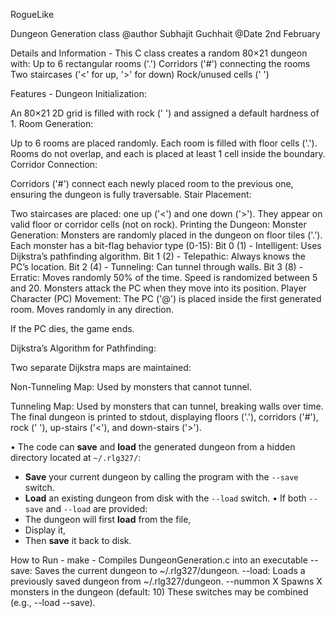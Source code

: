 RogueLike

Dungeon Generation class
@author Subhajit Guchhait 
@Date   2nd February  

Details and Information -
This C class creates a random 80×21 dungeon with:
Up to 6 rectangular rooms ('.')
Corridors ('#') connecting the rooms
Two staircases ('<' for up, '>' for down)
Rock/unused cells (' ')

Features -
Dungeon Initialization:

An 80×21 2D grid is filled with rock (' ') and assigned a default hardness of 1.
Room Generation:

Up to 6 rooms are placed randomly.
Each room is filled with floor cells ('.').
Rooms do not overlap, and each is placed at least 1 cell inside the boundary.
Corridor Connection:

Corridors ('#') connect each newly placed room to the previous one, ensuring the dungeon is fully traversable.
Stair Placement:

Two staircases are placed: one up ('<') and one down ('>').
They appear on valid floor or corridor cells (not on rock).
Printing the Dungeon:
Monster Generation:
Monsters are randomly placed in the dungeon on floor tiles ('.').
Each monster has a bit-flag behavior type (0-15):
Bit 0 (1) - Intelligent: Uses Dijkstra’s pathfinding algorithm.
Bit 1 (2) - Telepathic: Always knows the PC’s location.
Bit 2 (4) - Tunneling: Can tunnel through walls.
Bit 3 (8) - Erratic: Moves randomly 50% of the time.
Speed is randomized between 5 and 20.
Monsters attack the PC when they move into its position.
Player Character (PC) Movement:
The PC ('@') is placed inside the first generated room.
Moves randomly in any direction.

If the PC dies, the game ends.

Dijkstra’s Algorithm for Pathfinding:

Two separate Dijkstra maps are maintained:

Non-Tunneling Map: Used by monsters that cannot tunnel.

Tunneling Map: Used by monsters that can tunnel, breaking walls over time.
The final dungeon is printed to stdout, displaying floors ('.'), corridors ('#'), rock (' '), up-stairs ('<'), and down-stairs ('>').

• The code can **save** and **load** the generated dungeon from a hidden directory located at `~/.rlg327/`:
  - **Save** your current dungeon by calling the program with the `--save` switch.
  - **Load** an existing dungeon from disk with the `--load` switch.
• If both `--save` and `--load` are provided:
  - The dungeon will first **load** from the file, 
  - Display it,
  - Then **save** it back to disk.


How to Run -
make                 - Compiles DungeonGeneration.c into an executable
--save: Saves the current dungeon to ~/.rlg327/dungeon.
--load: Loads a previously saved dungeon from ~/.rlg327/dungeon.
--nummon X Spawns X monsters in the dungeon (default: 10)
These switches may be combined (e.g., --load --save).
